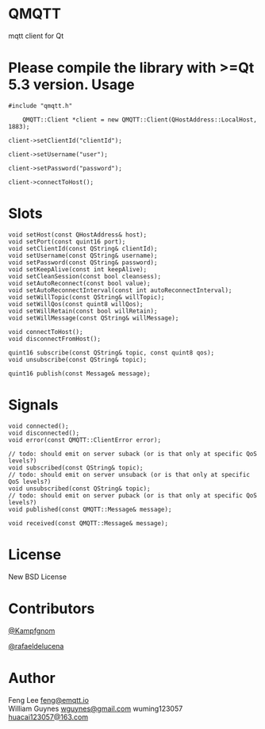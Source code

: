 QMQTT
=====

mqtt client for Qt

**Please compile the library with >=Qt 5.3 version.**
Usage
=====

	#include "qmqtt.h"

        QMQTT::Client *client = new QMQTT::Client(QHostAddress::LocalHost, 1883);

	client->setClientId("clientId");

	client->setUsername("user");

	client->setPassword("password");

	client->connectToHost();


Slots
=====

    void setHost(const QHostAddress& host);
    void setPort(const quint16 port);
    void setClientId(const QString& clientId);
    void setUsername(const QString& username);
    void setPassword(const QString& password);
    void setKeepAlive(const int keepAlive);
    void setCleanSession(const bool cleansess);
    void setAutoReconnect(const bool value);
    void setAutoReconnectInterval(const int autoReconnectInterval);
    void setWillTopic(const QString& willTopic);
    void setWillQos(const quint8 willQos);
    void setWillRetain(const bool willRetain);
    void setWillMessage(const QString& willMessage);

    void connectToHost();
    void disconnectFromHost();

    quint16 subscribe(const QString& topic, const quint8 qos);
    void unsubscribe(const QString& topic);

    quint16 publish(const Message& message);

Signals
=======

    void connected();
    void disconnected();
    void error(const QMQTT::ClientError error);

    // todo: should emit on server suback (or is that only at specific QoS levels?)
    void subscribed(const QString& topic);
    // todo: should emit on server unsuback (or is that only at specific QoS levels?)
    void unsubscribed(const QString& topic);
    // todo: should emit on server puback (or is that only at specific QoS levels?)
    void published(const QMQTT::Message& message);

    void received(const QMQTT::Message& message);


License
=======

New BSD License


Contributors
=============

[@Kampfgnom](https://github.com/Kampfgnom)

[@rafaeldelucena](https://github.com/rafaeldelucena)


Author
======

Feng Lee <feng@emqtt.io>   
William Guynes <wguynes@gmail.com>
wuming123057 <huacai123057@163.com>
